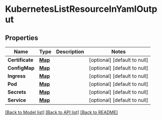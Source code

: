 # KubernetesListResourceInYamlOutput
## Properties

Name | Type | Description | Notes
------------ | ------------- | ------------- | -------------
**Certificate** | [**Map**](string.md) |  | [optional] [default to null]
**ConfigMap** | [**Map**](string.md) |  | [optional] [default to null]
**Ingress** | [**Map**](string.md) |  | [optional] [default to null]
**Pod** | [**Map**](string.md) |  | [optional] [default to null]
**Secrets** | [**Map**](string.md) |  | [optional] [default to null]
**Service** | [**Map**](string.md) |  | [optional] [default to null]

[[Back to Model list]](../README.md#documentation-for-models) [[Back to API list]](../README.md#documentation-for-api-endpoints) [[Back to README]](../README.md)

